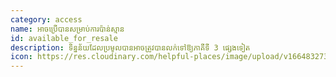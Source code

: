 ```yaml
---
category: access
name: អាចប្រើបានសម្រាប់ការប៉ាន់ស្មាន
id: available_for_resale
description: ទិន្នន័យដែលប្រមូលបានអាចត្រូវបានលក់ទៅឱ្យភាគីទី 3 ផ្សេងទៀត
icon: https://res.cloudinary.com/helpful-places/image/upload/v1664832732/dtpr-icons/access/resale_t9iwvs.svg
---
```

